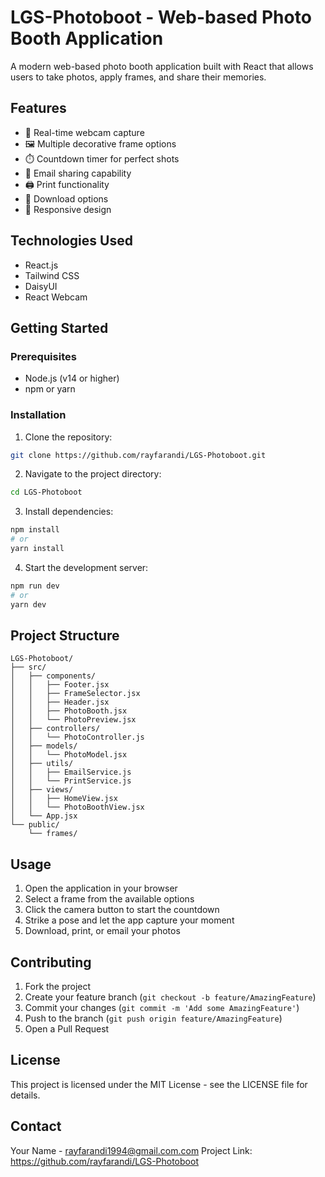 # LGS-Photoboot - Web-based Photo Booth Application

A modern web-based photo booth application built with React that allows users to take photos, apply frames, and share their memories.

## Features

- 📸 Real-time webcam capture
- 🖼️ Multiple decorative frame options
- ⏱️ Countdown timer for perfect shots
- 📧 Email sharing capability
- 🖨️ Print functionality
- 💾 Download options
- 📱 Responsive design

## Technologies Used

- React.js
- Tailwind CSS
- DaisyUI
- React Webcam

## Getting Started

### Prerequisites

- Node.js (v14 or higher)
- npm or yarn

### Installation

1. Clone the repository:
```bash
git clone https://github.com/rayfarandi/LGS-Photoboot.git
```

2. Navigate to the project directory:
```bash
cd LGS-Photoboot
```

3. Install dependencies:
```bash
npm install
# or
yarn install
```

4. Start the development server:
```bash
npm run dev
# or
yarn dev
```

## Project Structure

```
LGS-Photoboot/
├── src/
│   ├── components/
│   │   ├── Footer.jsx
│   │   ├── FrameSelector.jsx
│   │   ├── Header.jsx
│   │   ├── PhotoBooth.jsx
│   │   └── PhotoPreview.jsx
│   ├── controllers/
│   │   └── PhotoController.js
│   ├── models/
│   │   └── PhotoModel.jsx
│   ├── utils/
│   │   ├── EmailService.js
│   │   └── PrintService.js
│   ├── views/
│   │   ├── HomeView.jsx
│   │   └── PhotoBoothView.jsx
│   └── App.jsx
└── public/
    └── frames/
```

## Usage

1. Open the application in your browser
2. Select a frame from the available options
3. Click the camera button to start the countdown
4. Strike a pose and let the app capture your moment
5. Download, print, or email your photos

## Contributing

1. Fork the project
2. Create your feature branch (`git checkout -b feature/AmazingFeature`)
3. Commit your changes (`git commit -m 'Add some AmazingFeature'`)
4. Push to the branch (`git push origin feature/AmazingFeature`)
5. Open a Pull Request

## License

This project is licensed under the MIT License - see the LICENSE file for details.

## Contact

Your Name - rayfarandi1994@gmail.com.com
Project Link: https://github.com/rayfarandi/LGS-Photoboot